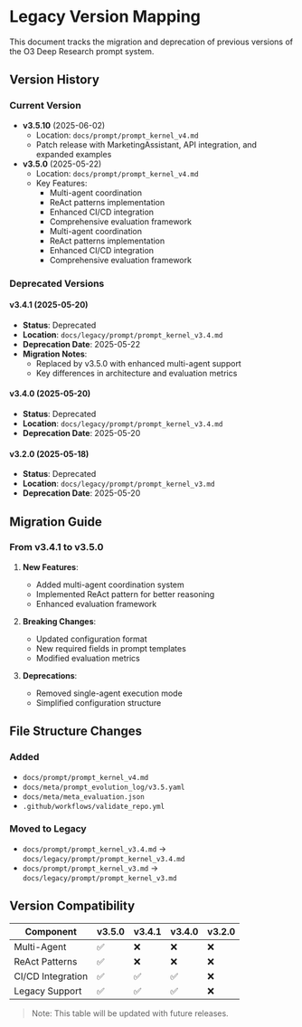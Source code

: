 # Legacy Version Mapping

This document tracks the migration and deprecation of previous versions of the O3 Deep Research prompt system.

## Version History

### Current Version
- **v3.5.10** (2025-06-02)
  - Location: `docs/prompt/prompt_kernel_v4.md`
  - Patch release with MarketingAssistant, API integration, and expanded examples
- **v3.5.0** (2025-05-22)
  - Location: `docs/prompt/prompt_kernel_v4.md`
  - Key Features:
    - Multi-agent coordination
    - ReAct patterns implementation
    - Enhanced CI/CD integration
    - Comprehensive evaluation framework
    - Multi-agent coordination
    - ReAct patterns implementation
    - Enhanced CI/CD integration
    - Comprehensive evaluation framework

### Deprecated Versions

#### v3.4.1 (2025-05-20)
- **Status**: Deprecated
- **Location**: `docs/legacy/prompt/prompt_kernel_v3.4.md`
- **Deprecation Date**: 2025-05-22
- **Migration Notes**:
  - Replaced by v3.5.0 with enhanced multi-agent support
  - Key differences in architecture and evaluation metrics

#### v3.4.0 (2025-05-20)
- **Status**: Deprecated
- **Location**: `docs/legacy/prompt/prompt_kernel_v3.4.md`
- **Deprecation Date**: 2025-05-20

#### v3.2.0 (2025-05-18)
- **Status**: Deprecated
- **Location**: `docs/legacy/prompt/prompt_kernel_v3.md`
- **Deprecation Date**: 2025-05-20

## Migration Guide

### From v3.4.1 to v3.5.0
1. **New Features**:
   - Added multi-agent coordination system
   - Implemented ReAct pattern for better reasoning
   - Enhanced evaluation framework

2. **Breaking Changes**:
   - Updated configuration format
   - New required fields in prompt templates
   - Modified evaluation metrics

3. **Deprecations**:
   - Removed single-agent execution mode
   - Simplified configuration structure

## File Structure Changes

### Added
- `docs/prompt/prompt_kernel_v4.md`
- `docs/meta/prompt_evolution_log/v3.5.yaml`
- `docs/meta/meta_evaluation.json`
- `.github/workflows/validate_repo.yml`

### Moved to Legacy
- `docs/prompt/prompt_kernel_v3.4.md` → `docs/legacy/prompt/prompt_kernel_v3.4.md`
- `docs/prompt/prompt_kernel_v3.md` → `docs/legacy/prompt/prompt_kernel_v3.md`

## Version Compatibility

| Component          | v3.5.0 | v3.4.1 | v3.4.0 | v3.2.0 |
|-------------------|--------|--------|--------|--------|
| Multi-Agent      | ✅     | ❌     | ❌     | ❌     |
| ReAct Patterns   | ✅     | ❌     | ❌     | ❌     |
| CI/CD Integration| ✅     | ✅     | ✅     | ❌     |
| Legacy Support   | ✅     | ✅     | ✅     | ❌     |

> Note: This table will be updated with future releases.
